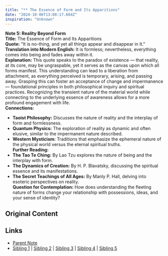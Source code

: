```yaml
---
title: "** The Essence of Form and Its Apparitions"
date: "2024-10-06T13:08:17.604Z"
inspiration: "Unknown"
---
```



**Note 5: Reality Beyond Form**  
**Title:** The Essence of Form and Its Apparitions  
**Quote:** "It is no-thing, and yet all things appear and disappear in It."  
**Translation into Modern English:** It is formless; nevertheless, everything comes into being and fades away within it.  
**Explanation:** This quote speaks to the paradox of existence — that reality, at its core, may be ungraspable, yet it serves as the canvas upon which all forms manifest. This understanding can lead to a liberation from attachment, as everything perceived is temporary, arising, and passing away. Grasping this can foster an acceptance of change and impermanence — foundational principles in both philosophical inquiry and spiritual practices. Recognizing the transient nature of the material world while connecting to the underlying essence of awareness allows for a more profound engagement with life.  
**Connections:**  
- **Taoist Philosophy:** Discusses the nature of reality and the interplay of form and formlessness.  
- **Quantum Physics:** The exploration of reality as dynamic and often elusive, similar to the impermanent nature described.  
- **Western Mysticism:** Traditions that emphasize the ephemeral nature of the physical world versus the eternal spiritual truths.  
**Further Reading:**  
- **The Tao Te Ching:** By Lao Tzu explores the nature of being and the interplay with form.  
- **The Dynamics of Creation:** By H. P. Blavatsky, discussing the spiritual essence and its manifestations.  
- **The Secret Teachings of All Ages:** By Manly P. Hall, delving into esoteric perspectives on reality.  
**Question for Contemplation:** How does understanding the fleeting nature of forms change your relationship with possessions, ideas, and your sense of identity?

## Original Content



## Links

- [Parent Note](/parent-note.md)
- [Sibling 1](/zettel1.md) | [Sibling 2](/zettel2.md) | [Sibling 3](/zettel3.md) | [Sibling 4](/zettel4.md) | [Sibling 5](/zettel5.md)
